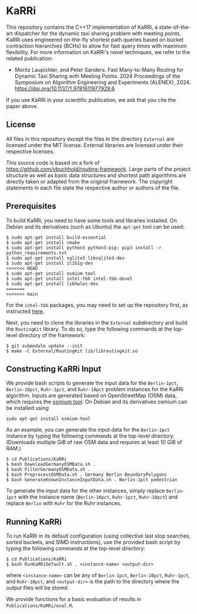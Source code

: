 # KaRRi

This repository contains the C++17 implementation of KaRRi, a state-of-the-art dispatcher for the dynamic 
taxi sharing problem with meeting points. 
KaRRi uses engineered on-the-fly shortest path queries based on bucket contraction hierarchies (BCHs) 
to allow for fast query times with maximum flexibility. 
For more information on KaRRi's novel techniques, we refer to the related publication:

* Moritz Laupichler, and Peter Sanders. Fast Many-to-Many Routing for Dynamic Taxi Sharing with
  Meeting Points. 2024 Proceedings of the Symposium on Algorithm Engineering and Experiments (ALENEX),
  2024\. https://doi.org/10.1137/1.9781611977929.6

If you use KaRRi in your scientific publication, we ask that you cite the paper above.

## License

All files in this repository except the files in the directory `External` are licensed under the MIT
license. External libraries are licensed under their respective licenses.

This source code is based on a fork of https://github.com/vbuchhold/routing-framework.
Large parts of the project structure as well as basic data structures and shortest path algorithms
are directly taken or adapted from the original framework.
The copyright statements in each file state the respective author or authors of the file.

## Prerequisites

To build KaRRi, you need to have some tools and libraries installed. On Debian and its derivatives
(such as Ubuntu) the `apt-get` tool can be used:

```
$ sudo apt-get install build-essential
$ sudo apt-get install cmake
$ sudo apt-get install python3 python3-pip; pip3 install -r python_requirements.txt
$ sudo apt-get install sqlite3 libsqlite3-dev
$ sudo apt-get install zlib1g-dev
<<<<<<< HEAD
$ sudo apt-get install osmium-tool
$ sudo apt-get install intel-tbb intel-tbb-devel
$ sudo apt-get install libhwloc-dev
=======
>>>>>>> main
```
For the ```intel-tbb``` packages, you may need to set up the repository first, as instructed [here](https://www.intel.com/content/www/us/en/developer/tools/oneapi/base-toolkit-download.html?operatingsystem=linux&distributions=aptpackagemanager).

Next, you need to clone the libraries in the `External` subdirectory and build the `RoutingKit` library. To do so,
type the following commands at the top-level directory of the framework:

```
$ git submodule update --init
$ make -C External/RoutingKit lib/libroutingkit.so
```


## Constructing KaRRi Input
We provide bash scripts to generate the input data for the `Berlin-1pct`, `Berlin-10pct`,
`Ruhr-1pct`, and `Ruhr-10pct` problem instances for the KaRRi algorithm.
Inputs are generated based on OpenStreetMap (OSM) data, which requires the [osmium tool](https://osmcode.org/osmium-tool/). 
On Debian and its derivatives osmium can be installed using
```
sudo apt-get install osmium-tool
```

As an example, you can generate the input data for the `Berlin-1pct` instance by typing the following commands
at the top-level directory: (Downloads multiple GiB of raw OSM data and requires at least 10 GiB of RAM.)

```
$ cd Publications/KaRRi
$ bash DownloadGermanyOSMData.sh .
$ bash FilterGermanyOSMData.sh .
$ bash PreprocessOSMData.sh . Germany Berlin BoundaryPolygons
$ bash GenerateKnownInstanceInputData.sh . Berlin-1pct pedestrian
```

To generate the input data for the other instances, simply replace `Berlin-1pct` with the instance name
(`Berlin-10pct`, `Ruhr-1pct`, `Ruhr-10pct`) and replace `Berlin` with `Ruhr` for the
Ruhr instances.


## Running KaRRi
To run KaRRi in its default configuration (using collective last stop searches, sorted buckets, and
SIMD instructions), use the provided bash script by typing the following commands at the top-level directory:

```
$ cd Publications/KaRRi
$ bash RunKaRRiDefault.sh . <instance-name> <output-dir>
```

where `<instance-name>` can be any of `Berlin-1pct`, `Berlin-10pct`, `Ruhr-1pct`,
and `Ruhr-10pct`,  and `<output-dir>` is the path to the directory where the output files
will be stored.

We provide functions for a basic evaluation of results in `Publications/KaRRi/eval.R`.
